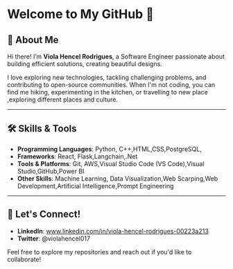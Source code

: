 # Welcome to My GitHub 👋

## 🚀 About Me
Hi there! I’m **Viola Hencel Rodrigues**, a Software Engineer passionate about  building efficient solutions, creating beautiful designs.  

I love exploring new technologies, tackling challenging problems, and contributing to open-source communities. When I'm not coding, you can find me  hiking, experimenting in the kitchen, or travelling to new place ,exploring different places and culture.

---

## 🛠️ Skills & Tools
- **Programming Languages**:  Python, C++,HTML,CSS,PostgreSQL,
- **Frameworks**: React, Flask,Langchain,.Net
- **Tools & Platforms**: Git,  AWS,Visual Studio Code (VS Code),Visual Studio,GitHub,Power BI
- **Other Skills**: Machine Learning, Data Visualization,Web Scarping,Web Development,Artificial Intelligence,Prompt Engineering


---

## 🌟 Let's Connect!

- **LinkedIn**: www.linkedin.com/in/viola-hencel-rodrigues-00223a213
- **Twitter**: @violahencel017

Feel free to explore my repositories and reach out if you'd like to collaborate!
